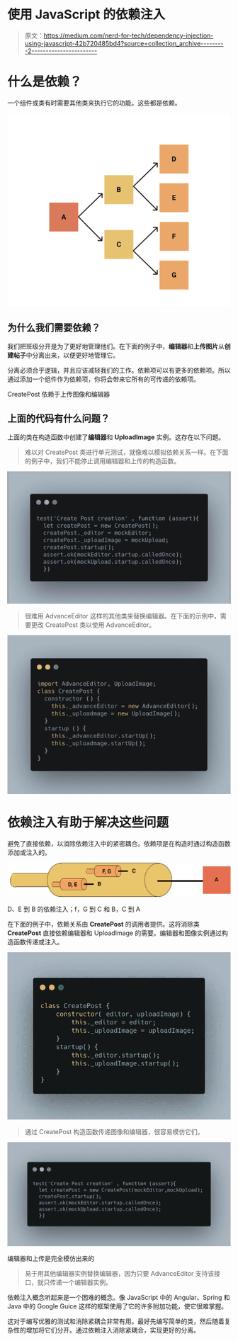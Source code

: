 # 使用 JavaScript 的依赖注入

> 原文：<https://medium.com/nerd-for-tech/dependency-injection-using-javascript-42b720485bd4?source=collection_archive---------2----------------------->

# 什么是依赖？

一个组件或类有时需要其他类来执行它的功能。这些都是依赖。

![](img/c5e54e1a287c20724074835b2fe3cd89.png)

## 为什么我们需要依赖？

我们把班级分开是为了更好地管理他们。在下面的例子中，**编辑器**和**上传图片**从**创建帖子**中分离出来，以便更好地管理它。

分离必须合乎逻辑，并且应该减轻我们的工作。依赖项可以有更多的依赖项。所以通过添加一个组件作为依赖项，你将会带来它所有的可传递的依赖项。

CreatePost 依赖于上传图像和编辑器

## 上面的代码有什么问题？

上面的类在构造函数中创建了**编辑器**和 **UploadImage** 实例。这存在以下问题。

> 难以对 CreatePost 类进行单元测试，就像难以模拟依赖关系一样。在下面的例子中，我们不能停止调用编辑器和上传的构造函数。

![](img/72742871353e9116ac53d46478fb1c12.png)

> 很难用 AdvanceEditor 这样的其他类来替换编辑器。在下面的示例中，需要更改 CreatePost 类以使用 AdvanceEditor。

![](img/7dd97ba6026d8bd973062d2a56b23af0.png)

# 依赖注入有助于解决这些问题

避免了直接依赖，以消除依赖注入中的紧密耦合。依赖项是在构造时通过构造函数添加或注入的。

![](img/5351b6e9fbc2af7496916e687de5bc64.png)

D、E 到 B 的依赖注入；f，G 到 C 和 B，C 到 A

在下面的例子中，依赖关系由 **CreatePost** 的调用者提供。这将消除类 **CreatePost** 直接依赖编辑器和 UploadImage 的需要。编辑器和图像实例通过构造函数传递或注入。

![](img/15eec15d5216e6ecbe831dd24ff0167e.png)

> 通过 CreatePost 构造函数传递图像和编辑器，很容易模仿它们。

![](img/8e83f6dfe7cefc11f87a467c4be9ec5b.png)

编辑器和上传是完全模仿出来的

> 易于用其他编辑器实例替换编辑器，因为只要 AdvanceEditor 支持该接口，就只传递一个编辑器实例。

依赖注入概念听起来是一个困难的概念。像 JavaScript 中的 Angular、Spring 和 Java 中的 Google Guice 这样的框架使用了它的许多附加功能，使它很难掌握。

这对于编写优雅的测试和消除紧耦合非常有用。最好先编写简单的类，然后随着复杂性的增加将它们分开。通过依赖注入消除紧耦合，实现更好的分离。